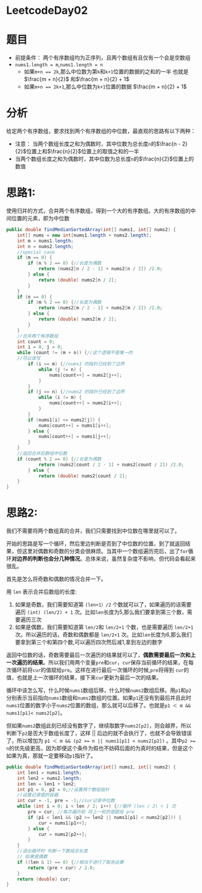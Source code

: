 # LeetcodeDay02

# 题目
- 前提条件： 两个有序数组均为正序列，且两个数组有且仅有一个会是空数组
- `nums1.length = m`,`nums1.length = n`
  - 如果`m+n == 2k`,那么中位数为第`k`和`k+1`位置的数据的之和的一半 也就是$\frac{m + n}{2}$ 和$\frac{m + n}{2} + 1$
  - 如果`m+n == 2k+1`,那么中位数为`k+1`位置的数据
 $\frac{m + n}{2} + 1$
# 分析
给定两个有序数组，要求找到两个有序数组的中位数，最直观的思路有以下两种：
- 注意： 当两个数组长度之和为偶数时，其中位数为总长度`n`的$\frac{n - 2}{2}$位置上和$\frac{n}{2}$位置上的取值之和的一半
- 当两个数组长度之和为偶数时，其中位数为总长度`n`的$\frac{n}{2}$位置上的数值
# 思路1:
使用归并的方式，合并两个有序数组，得到一个大的有序数组。大的有序数组的中间位置的元素，即为中位数
```java
public double findMedianSortedArray(int[] nums1, int[] nums2) {
    int[] nums = new int[nums1.length + nums2.length];
    int m = nums1.length;
    int n = nums2.length;
    //special case
    if (m == 0) {
        if (n % 2 == 0) {//长度为偶数
            return (nums2[n / 2 - 1] + nums2[n / 2]) /2.0;
        } else {
            return (double) nums2[n / 2];
        }
    }
    if (n == 0) {
        if (m % 2 == 0) {//长度为偶数
            return (nums2[m / 2 - 1] + nums2[m / 2]) /2.0;
        } else {
            return (double) nums2[m / 2];
        }
    }
    //合并两个有序数组
    int count = 0;
    int i = 0, j = 0;
    while (count != (m + n)) {//这个逻辑不是唯一的
    //可以改写
        if (i == m) {//nums1 的指针已经到了边界
            while (j != n) {
                nums[count++] = nums2[j++];
            }
        }
        if (j == n) {//nums2 的指针已经到了边界
            while (i != m) {
                nums[count++] = nums2[i++];
            }
        }
        if (nums1[i] <= nums2[j]) {
            nums[count++] = nums1[i++];
        } else {
            nums[count++] = nums1[j++];
        }
    }
    //返回合并后数组中位数
    if (count % 2 == 0) {//长度为偶数
            return (nums2[count / 2 - 1] + nums2[count / 2]) /2.0;
        } else {
            return (double) nums2[count / 2];
    }
}
```

# 思路2:
我们不需要将两个数组真的合并，我们只需要找到中位数在哪里就可以了。

开始的思路是写一个循环，然后里边判断是否到了中位数的位置，到了就返回结果，但这里对偶数和奇数的分类会很麻烦。当其中一个数组遍历完后，出了`for`循环**对边界的判断也会分几种情况**。总体来说，虽然复杂度不影响，但代码会看起来很乱。

首先是怎么将奇数和偶数的情况合并一下。

用 `len` 表示合并后数组的长度:
1. 如果是奇数，我们需要知道第 `(len+1）/2` 个数就可以了，如果遍历的话需要遍历 `(int) (len/2) + 1` 次。比如`len`长度为5,那么我们要拿到第三个数，需要遍历三次
2. 如果是偶数，我们需要知道第 `len/2`和 `len/2+1` 个数，也是需要遍历 `len/2+1` 次。所以遍历的话，奇数和偶数都是 `len/2+1` 次。比如`len`长度为6,那么我们要拿到第三个和第四个数,可以遍历四次然后减1,拿到左边的数字

返回中位数的话，奇数需要最后一次遍历的结果就可以了，**偶数需要最后一次和上一次遍历的结果**。所以我们用两个变量`pre`和`cur`，`cur`保存当前循环的结果，在每次循环前将`cur`的值赋给`pre`。这样在进行最后一次循环的时候,`pre`将得到 `cur`的值，也就是上一次循环的结果，接下来`cur`更新为最后一次的结果。

循环中该怎么写，什么时候`nums1`数组后移，什么时候`nums2`数组后移。用`p1`和`p2`分别表示当前指向`nums1`数组和`nums2`数组的位置。如果`p1`还没有到最后并且此时`nums1`位置的数字小于`nums2`位置的数组，那么就可以后移了。也就是`p1 ＜ m && nums1[p1]< nums2[p2]`。

但如果`nums2`数组此刻已经没有数字了，继续取数字`nums2[p2]`，则会越界，所以判断下`p2`是否大于数组长度了，这样 || 后边的就不会执行了，也就不会导致错误了，所以增加为 `p1 ＜ m && (p2 >= n || nums1[p1] < nums2[p2])` 。其中`p2 >= n`的优先级更高，因为即便这个条件为假也不妨碍后面的为真时的结果，但是这个如果为真，那就一定要移动`p1`指针了。
```java
public double findMedianSortedArray(int[] nums1, int[] nums2) {
    int len1 = nums1.length;
    int len2 = nums2.length;
    int len = len1 + len2;
    int p1 = 0, p2 = 0;//设置两个数组指针
    //设置记录值的容器
    int cur = -1, pre = -1;//cur记录中位数
    while (int i = 0; i < len / 2; i++) {//循环 (len / 2) + 1 次
        pre = cur; //每次遍历前 将上一轮的值赋给 pre
        if (p1 < len1 && (p2 >= len2 || nums1[p1] < nums2[p2])) {
            cur = nums1[p1++];
        } else {
            cur = nums2[p2++]; 
        }
    }
    //退出循环时 判断一下数组总长度 
    // 如果是偶数
    if ((len & 1) == 0) {//相当于进行了取余运算
        return (pre + cur) / 2.0;
    }
    return (double) cur;
}
```
